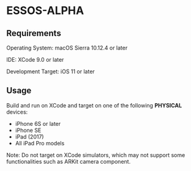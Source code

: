 # ESSOS-ALPHA

## Requirements

Operating System: macOS Sierra 10.12.4 or later

IDE: XCode 9.0 or later

Development Target: iOS 11 or later

## Usage

Build and run on XCode and target on one of the following <b>PHYSICAL</b> devices:
* iPhone 6S or later
* iPhone SE
* iPad (2017)
* All iPad Pro models

Note: Do not target on XCode simulators, which may not support some functionalities such as ARKit camera component.

